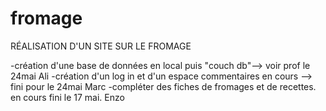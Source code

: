 # fromage
RÉALISATION D'UN SITE SUR LE FROMAGE

-création d'une base de données en local puis "couch db"--> voir prof le 24mai Ali
-création d'un log in et d'un espace commentaires en cours --> fini pour le 24mai Marc
-compléter des fiches de fromages et de recettes. en cours fini le 17 mai. Enzo

